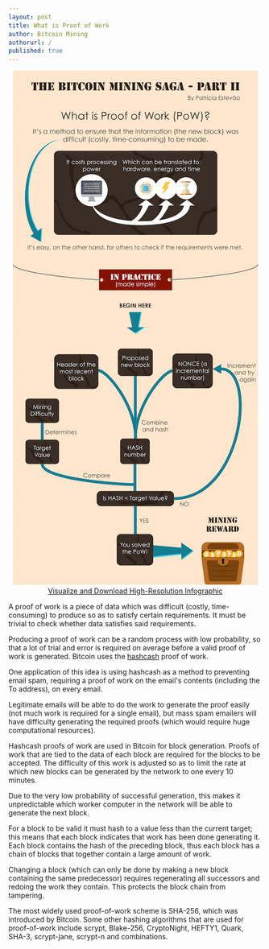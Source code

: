 ```yaml
---
layout: post
title: What is Proof of Work
author: Bitcoin Mining
authorurl: /
published: true
---
```



<center><img src="/images/what-is-proof-of-work.png">
<a href="/images/what-is-proof-of-work-high-resolution.png" target="_blank">Visualize and Download High-Resolution Infographic</a></center></center>
<p>A proof of work is a piece of data which was difficult (costly, time-consuming) to produce so as to satisfy certain requirements. It must be trivial to check whether data satisfies said requirements.
<p>Producing a proof of work can be a random process with low probability, so that a lot of trial and error is required on average before a valid proof of work is generated. Bitcoin uses the <a href="/what-is-hashcash/">hashcash</a> proof of work.
<p>One application of this idea is using hashcash as a method to preventing email spam, requiring a proof of work on the email's contents (including the To address), on every email.
<p>Legitimate emails will be able to do the work to generate the proof easily (not much work is required for a single email), but mass spam emailers will have difficulty generating the required proofs (which would require huge computational resources).
<p>Hashcash proofs of work are used in Bitcoin for block generation. Proofs of work that are tied to the data of each block are required for the blocks to be accepted. The difficulty of this work is adjusted so as to limit the rate at which new blocks can be generated by the network to one every 10 minutes.
<p>Due to the very low probability of successful generation, this makes it unpredictable which worker computer in the network will be able to generate the next block.
<p>For a block to be valid it must hash to a value less than the current target; this means that each block indicates that work has been done generating it. Each block contains the hash of the preceding block, thus each block has a chain of blocks that together contain a large amount of work.
<p>Changing a block (which can only be done by making a new block containing the same predecessor) requires regenerating all successors and redoing the work they contain. This protects the block chain from tampering.
<p>The most widely used proof-of-work scheme is SHA-256, which was introduced by Bitcoin. Some other hashing algorithms that are used for proof-of-work include scrypt, Blake-256, CryptoNight, HEFTY1, Quark, SHA-3, scrypt-jane, scrypt-n and combinations.